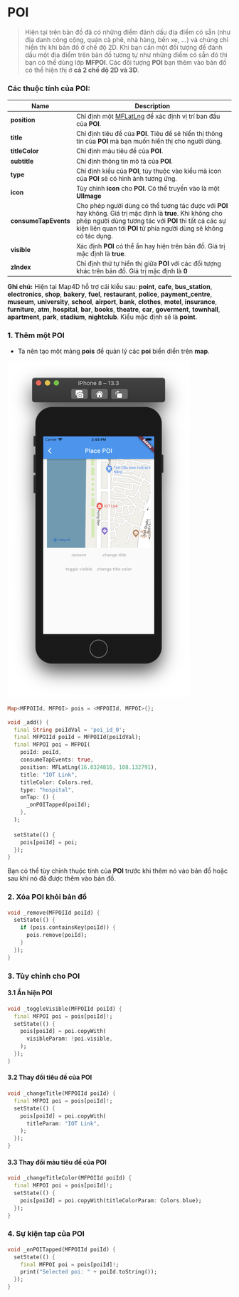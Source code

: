 # POI

> Hiện tại trên bản đồ đã có những điểm đánh dấu địa điểm có sẵn (như địa danh công cộng, quán cà phê, nhà hàng, bến xe, ...)
và chúng chỉ hiển thị khi bản đồ ở chế độ 2D. Khi bạn cần một đối tượng để đánh dấu một địa điểm trên bản đồ tương tự như
những điểm có sẵn đó thì bạn có thể dùng lớp **MFPOI**. Các đối tượng **POI** bạn thêm vào bản đồ có thể hiện thị
ở **cả 2 chế độ 2D và 3D**.

### Các thuộc tính của **POI**:

| Name                       |Description                                                                                                              |
|----------------------------|-------------------------------------------------------------------------------------------------------------------------|
| **position**               | Chỉ định một [MFLatLng](//pub.dev/documentation/map4d_map/latest/map4d_map/MFLatLng-class.html) để xác định vị trí ban đầu của **POI**.|
| **title**                  | Chỉ định tiêu đề của **POI**. Tiêu đề sẽ hiển thị thông tin của **POI** mà bạn muốn hiển thị cho người dùng.            |
| **titleColor**             | Chỉ định màu tiêu đề của **POI**.                                                                                       |
| **subtitle**               | Chỉ định thông tin mô tả của **POI**.                                                                                   |
| **type**                   | Chỉ định kiểu của **POI**, tùy thuộc vào kiểu mà icon của **POI** sẽ có hình ảnh tương ứng.                             |
| **icon**                   | Tùy chỉnh **icon** cho **POI**. Có thể truyền vào là một **UIImage**                                                    |
| **consumeTapEvents**       | Cho phép người dùng có thể tương tác được với **POI** hay không. Giá trị mặc định là **true**. Khi không cho phép người dùng tương tác với **POI** thì tất cả các sự kiện liên quan tới **POI** từ phía người dùng sẽ không có tác dụng. | 
| **visible**                | Xác định **POI** có thể ẩn hay hiện trên bản đồ. Giá trị mặc định là **true**.                                          |
| **zIndex**                 | Chỉ định thứ tự hiển thị giữa **POI** với các đối tượng khác trên bản đồ. Giá trị mặc định là **0**                     |

**Ghi chú:** Hiện tại Map4D hỗ trợ cái kiểu sau: **point**, **cafe**, **bus_station**, **electronics**, **shop**, **bakery**, **fuel**, **restaurant**, **police**, **payment_centre**, **museum**, **university**, **school**, **airport**, **bank**, **clothes**, **motel**, **insurance**, **furniture**, **atm**, **hospital**, **bar**, **books**, **theatre**, **car**, **goverment**, **townhall**, **apartment**, **park**, **stadium**, **nightclub**. Kiểu mặc định sẽ là **point**.

### 1. Thêm một POI

- Ta nên tạo một mảng **pois** để quản lý các **poi** biển diển trên **map**.

![POI](../../resources/poi.png) 

```dart
Map<MFPOIId, MFPOI> pois = <MFPOIId, MFPOI>{};
```

```dart
void _add() {
  final String poiIdVal = 'poi_id_0';
  final MFPOIId poiId = MFPOIId(poiIdVal);
  final MFPOI poi = MFPOI(
    poiId: poiId,
    consumeTapEvents: true,
    position: MFLatLng(16.0324816, 108.132791),
    title: "IOT Link",
    titleColor: Colors.red,
    type: "hospital",
    onTap: () {
      _onPOITapped(poiId);
    },
  );

  setState(() {
    pois[poiId] = poi;
  });
}
```

Bạn có thể tùy chỉnh thuộc tính của **POI** trước khi thêm nó vào bản đồ hoặc sau khi nó đã được thêm vào bản đồ.

### 2. Xóa POI khỏi bản đồ

```dart
void _remove(MFPOIId poiId) {
  setState(() {
    if (pois.containsKey(poiId)) {
      pois.remove(poiId);
    }
  });
}
```

### 3. Tùy chỉnh cho POI

#### 3.1 Ẩn hiện POI

```dart
void _toggleVisible(MFPOIId poiId) {
  final MFPOI poi = pois[poiId]!;
  setState(() {
    pois[poiId] = poi.copyWith(
      visibleParam: !poi.visible,
    );
  });
}
```

#### 3.2 Thay đổi tiêu đề của POI

```dart
void _changeTitle(MFPOIId poiId) {
  final MFPOI poi = pois[poiId]!;
  setState(() {
    pois[poiId] = poi.copyWith(
      titleParam: "IOT Link",
    );
  });
}
```

#### 3.3 Thay đổi màu tiêu đề của POI

```dart
void _changeTitleColor(MFPOIId poiId) {
  final MFPOI poi = pois[poiId]!;
  setState(() {
    pois[poiId] = poi.copyWith(titleColorParam: Colors.blue);
  });
}
```

### 4. Sự kiện tap của POI
```dart
void _onPOITapped(MFPOIId poiId) {
  setState(() {
    final MFPOI poi = pois[poiId]!;
    print("Selected poi: " + poiId.toString());
  });
}
```